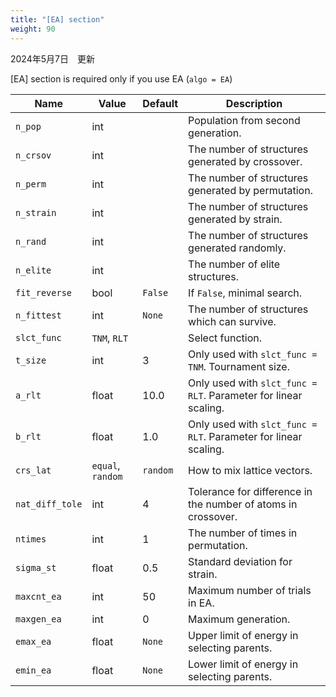 ```yaml
---
title: "[EA] section"
weight: 90
---
```


2024年5月7日　更新

[EA] section is required only if you use EA (`algo = EA`)

| Name | Value | Default | Description |
| ---- | ----- | ------- | ----------- |
| `n_pop`   | int |  | Population from second generation.  |
| `n_crsov` | int |  | The number of structures generated by crossover. |
| `n_perm`  | int |  | The number of structures generated by permutation. |
| `n_strain`  | int |  | The number of structures generated by strain. |
| `n_rand`  | int |  | The number of structures generated randomly. |
| `n_elite` | int |  | The number of elite structures. |
| `fit_reverse` | bool | `False`  | If `False`, minimal search. |
| `n_fittest` | int | `None`  | The number of structures which can survive. |
| `slct_func` | `TNM`, `RLT` |  | Select function. |
| `t_size` | int  | 3 | Only used with `slct_func = TNM`. Tournament size. |
| `a_rlt` | float | 10.0 | Only used with `slct_func = RLT`. Parameter for linear scaling.  |
| `b_rlt` | float | 1.0 | Only used with `slct_func = RLT`. Parameter for linear scaling.  |
| `crs_lat` | `equal`, `random` | `random` | How to mix lattice vectors. |
| `nat_diff_tole` | int | 4  | Tolerance for difference in the number of atoms in crossover. |
| `ntimes` | int  | 1 | The number of times in permutation. |
| `sigma_st` | float  | 0.5 | Standard deviation for strain. |
| `maxcnt_ea` | int | 50 | Maximum number of trials in EA. |
| `maxgen_ea` | int | 0 | Maximum generation. |
| `emax_ea` | float | `None` | Upper limit of energy in selecting parents. |
| `emin_ea` | float | `None` | Lower limit of energy in selecting parents. |
